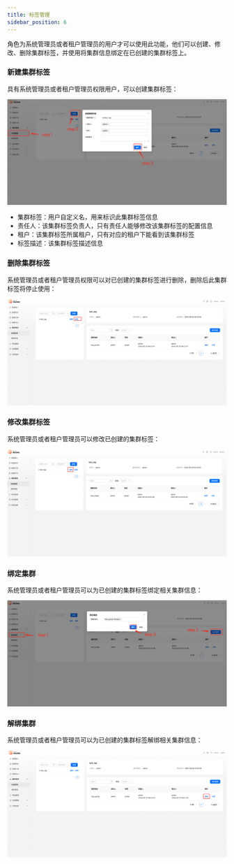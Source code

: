 ```yaml
---
title: 标签管理
sidebar_position: 6
---
```


角色为系统管理员或者租户管理员的用户才可以使用此功能，他们可以创建、修改、删除集群标签，并使用将集群信息绑定在已创建的集群标签上。

### 新建集群标签

具有系统管理员或者租户管理员权限用户，可以创建集群标签：

![](img/create_cluster_tag.png)

- 集群标签：用户自定义名，用来标识此集群标签信息
- 责任人：该集群标签负责人，只有责任人能够修改该集群标签的配置信息
- 租户：该集群标签所属租户，只有对应的租户下能看到该集群标签
- 标签描述：该集群标签描述信息

### 删除集群标签

系统管理员或者租户管理员权限可以对已创建的集群标签进行删除，删除后此集群标签将停止使用：

![](img/delete_cluster_tag.png)

### 修改集群标签

系统管理员或者租户管理员可以修改已创建的集群标签：

![](img/update_cluster_tag.png)

### 绑定集群

系统管理员或者租户管理员可以为已创建的集群标签绑定相关集群信息：

![](img/bind_cluster.png)

### 解绑集群

系统管理员或者租户管理员可以为已创建的集群标签解绑相关集群信息：

![](img/unbind_cluster.png)
